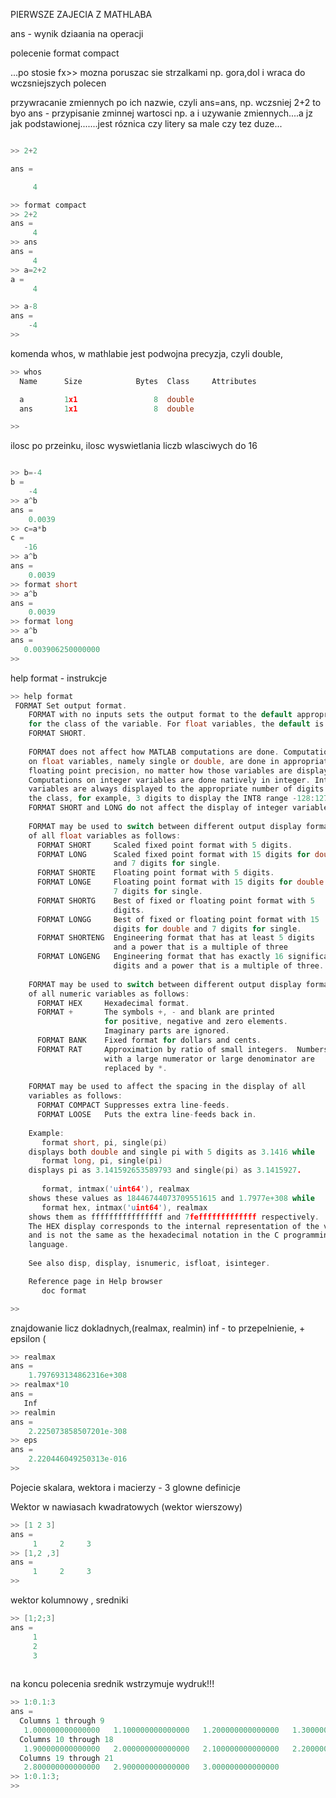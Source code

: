 PIERWSZE ZAJECIA Z MATHLABA

ans - wynik dziaania na operacji

polecenie format compact

...po stosie fx>> mozna poruszac sie strzalkami np. gora,dol i wraca do wczsniejszych polecen 

przywracanie zmiennych po ich nazwie, czyli ans=ans, np. wczsniej 2+2 to byo ans - przypisanie zminnej wartosci np. a 
i uzywanie zmiennych....a jz jak podstawionej.......jest róznica czy litery sa male czy tez duze...

```c

>> 2+2

ans =

     4

>> format compact
>> 2+2
ans =
     4
>> ans
ans =
     4
>> a=2+2
a =
     4

>> a-8
ans =
    -4
>> 

```

komenda whos, w mathlabie jest podwojna precyzja, czyli double,

```c
>> whos
  Name      Size            Bytes  Class     Attributes

  a         1x1                 8  double              
  ans       1x1                 8  double              

>> 

```
ilosc po przeinku, ilosc wyswietlania liczb wlasciwych do 16

```c

>> b=-4
b =
    -4
>> a^b
ans =
    0.0039
>> c=a*b
c =
   -16
>> a^b
ans =
    0.0039
>> format short
>> a^b
ans =
    0.0039
>> format long
>> a^b
ans =
   0.003906250000000
>> 

```
help format - instrukcje

```c
>> help format
 FORMAT Set output format.
    FORMAT with no inputs sets the output format to the default appropriate
    for the class of the variable. For float variables, the default is
    FORMAT SHORT.
 
    FORMAT does not affect how MATLAB computations are done. Computations
    on float variables, namely single or double, are done in appropriate
    floating point precision, no matter how those variables are displayed. 
    Computations on integer variables are done natively in integer. Integer
    variables are always displayed to the appropriate number of digits for
    the class, for example, 3 digits to display the INT8 range -128:127.
    FORMAT SHORT and LONG do not affect the display of integer variables.
 
    FORMAT may be used to switch between different output display formats
    of all float variables as follows:
      FORMAT SHORT     Scaled fixed point format with 5 digits.
      FORMAT LONG      Scaled fixed point format with 15 digits for double
                       and 7 digits for single.
      FORMAT SHORTE    Floating point format with 5 digits.
      FORMAT LONGE     Floating point format with 15 digits for double and
                       7 digits for single.
      FORMAT SHORTG    Best of fixed or floating point format with 5 
                       digits.
      FORMAT LONGG     Best of fixed or floating point format with 15 
                       digits for double and 7 digits for single.
      FORMAT SHORTENG  Engineering format that has at least 5 digits
                       and a power that is a multiple of three
      FORMAT LONGENG   Engineering format that has exactly 16 significant
                       digits and a power that is a multiple of three.
 
    FORMAT may be used to switch between different output display formats
    of all numeric variables as follows:
      FORMAT HEX     Hexadecimal format.
      FORMAT +       The symbols +, - and blank are printed 
                     for positive, negative and zero elements.
                     Imaginary parts are ignored.
      FORMAT BANK    Fixed format for dollars and cents.
      FORMAT RAT     Approximation by ratio of small integers.  Numbers
                     with a large numerator or large denominator are
                     replaced by *.
 
    FORMAT may be used to affect the spacing in the display of all
    variables as follows:
      FORMAT COMPACT Suppresses extra line-feeds.
      FORMAT LOOSE   Puts the extra line-feeds back in.
 
    Example:
       format short, pi, single(pi)
    displays both double and single pi with 5 digits as 3.1416 while
       format long, pi, single(pi)
    displays pi as 3.141592653589793 and single(pi) as 3.1415927.
 
       format, intmax('uint64'), realmax
    shows these values as 18446744073709551615 and 1.7977e+308 while
       format hex, intmax('uint64'), realmax
    shows them as ffffffffffffffff and 7fefffffffffffff respectively.
    The HEX display corresponds to the internal representation of the value
    and is not the same as the hexadecimal notation in the C programming
    language.
 
    See also disp, display, isnumeric, isfloat, isinteger.

    Reference page in Help browser
       doc format

>> 
```
znajdowanie licz dokladnych,(realmax, realmin) inf - to przepelnienie, + epsilon (
```c
>> realmax
ans =
    1.797693134862316e+308
>> realmax*10
ans =
   Inf
>> realmin
ans =
    2.225073858507201e-308
>> eps
ans =
    2.220446049250313e-016
>> 
```

Pojecie skalara, wektora i macierzy - 3 glowne definicje

Wektor w nawiasach kwadratowych (wektor wierszowy)
```c
>> [1 2 3]
ans =
     1     2     3
>> [1,2 ,3]
ans =
     1     2     3
>> 
```
wektor kolumnowy , sredniki

```c
>> [1;2;3]
ans =
     1
     2
     3
     
```
na koncu polecenia srednik wstrzymuje wydruk!!!
```c
>> 1:0.1:3
ans =
  Columns 1 through 9
   1.000000000000000   1.100000000000000   1.200000000000000   1.300000000000000   1.400000000000000   1.500000000000000   1.600000000000000   1.700000000000000   1.800000000000000
  Columns 10 through 18
   1.900000000000000   2.000000000000000   2.100000000000000   2.200000000000000   2.300000000000000   2.400000000000000   2.500000000000000   2.600000000000000   2.700000000000000
  Columns 19 through 21
   2.800000000000000   2.900000000000000   3.000000000000000
>> 1:0.1:3;
>> 
```

